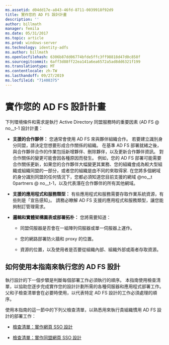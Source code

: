 ```yaml
---
ms.assetid: d04dd17e-a843-46fd-8711-0039918f92d9
title: 實作您的 AD FS 設計計畫
description: ''
author: billmath
manager: femila
ms.date: 05/31/2017
ms.topic: article
ms.prod: windows-server
ms.technology: identity-adfs
ms.author: billmath
ms.openlocfilehash: 6306b87dd06774bfde5ffc3ff98818d47d0c858f
ms.sourcegitcommit: 6aff3d88ff22ea141a6ea6572a5ad8dd6321f199
ms.translationtype: MT
ms.contentlocale: zh-TW
ms.lasthandoff: 09/27/2019
ms.locfileid: "71408375"
---
```

# <a name="implementing-your-ad-fs-design-plan"></a>實作您的 AD FS 設計計畫

下列環境條件和需求是執行 Active Directory 同盟服務時的重要因素 \(AD FS @ no__t-1 設計計畫：  
  
-   **支援的合作夥伴：** 您通常會使用 AD FS 來與夥伴組織合作。 若要建立識別身分同盟，請決定您想要形成合作關係的組織。 在基準 AD FS 部署就緒之後，與合作夥伴合作的作業包括新增夥伴、刪除夥伴，以及更新合作夥伴資訊。 對合作關係的變更可能會因各種原因而發生。 例如，您的 AD FS 部署可能需要合作關係更新，如果您的合作夥伴大幅變更其業務、您的組織會成為較大型組織或組織同盟的一部分，或者您的組織是由不同的來取得家. 在您將多個網域的身分識別同盟的任何情況下，您都必須知道您目前支援的網域 @no__t 0partners @ no__t-1，以及代表潛在合作夥伴的所有其他網域。  
  
-   **支援的應用程式和服務類型：** 有些應用程式和服務需要存取作業系統資源，有些則是「宣告感知」。 請務必瞭解 AD FS 支援的應用程式和服務類型，讓您能夠制訂管理需求。  
  
-   **邏輯和實體架構圖表或部署拓朴：** 您將需要知道：  
  
    -   同盟伺服器是否會在一組陣列伺服器或單一伺服器上運作。  
  
    -   您的網路部署防火牆和 proxy 的位置。  
  
    -   資源的位置，以及使用者是否要從組織內部、組織外部或兩者存取資源。  
  
## <a name="how-to-implement-your-ad-fs-design-using-this-guide"></a>如何使用本指南來執行您的 AD FS 設計  
執行設計的下一個步驟是判斷每個部署工作必須執行的順序。 本指南使用檢查清單，以協助您逐步完成實作您的設計計劃所需的各種伺服器和應用程式部署工作。 父和子檢查清單會在必要時使用，以代表特定 AD FS 設計的工作必須處理的順序。  
  
使用本指南的這一節中的下列父檢查清單，以熟悉用來執行貴組織慣用 AD FS 設計的部署工作：  
  
-   [檢查清單：實作網頁 SSO 設計](Checklist--Implementing-a-Web-SSO-Design.md)  
  
-   [檢查清單：實作同盟網頁 SSO 設計](Checklist--Implementing-a-Federated-Web-SSO-Design.md)  
